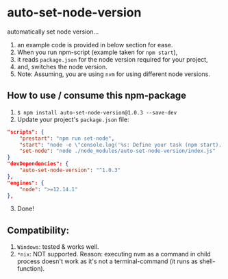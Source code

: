 # auto-set-node-version
automatically set node version...
1. an example code is provided in below section for ease.
2. When you run npm-script (example taken for ```npm start```),
3. it reads ```package.json``` for the node version required for your project,
4. and, switches the node version.
5. Note: Assuming, you are using ```nvm``` for using different node versions.
 

## How to use / consume this npm-package
1. ```$ npm install auto-set-node-version@1.0.3 --save-dev```
2. Update your project's ```package.json``` file:
``` json
"scripts": {
    "prestart": "npm run set-node",
    "start": "node -e \"console.log('%s: Define your task (npm start).', Date())\" && exit 1",
    "set-node": "node ./node_modules/auto-set-node-version/index.js"
}
"devDependencies": {
    "auto-set-node-version": "^1.0.3"
},
"engines": {
    "node": ">=12.14.1"
},
```
3. Done!


## Compatibility:
1. ```Windows```: tested & works well.
2. ```*nix```: NOT supported. Reason: executing nvm as a command in child process doesn't work as it's not a terminal-command (it runs as shell-function).
